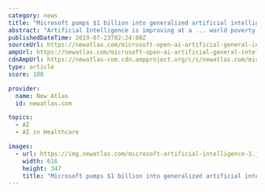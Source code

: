 ```yaml
---
category: news
title: "Microsoft pumps $1 billion into generalized artificial intelligence"
abstract: "Artificial Intelligence is improving at a ... world poverty or global healthcare. But these lofty aims would require huge, unprecedented amounts of computational power and money, and that's ..."
publishedDateTime: 2019-07-23T02:24:00Z
sourceUrl: https://newatlas.com/microsoft-open-ai-artificial-general-intelligencr/60707/
ampUrl: https://newatlas.com/microsoft-open-ai-artificial-general-intelligencr/60707/?amp=true
cdnAmpUrl: https://newatlas-com.cdn.ampproject.org/c/s/newatlas.com/microsoft-open-ai-artificial-general-intelligencr/60707/?amp=true
type: article
score: 108

provider:
  name: New Atlas
  id: newatlas.com

topics:
  - AI
  - AI in Healthcare

images:
  - url: https://img.newatlas.com/microsoft-artificial-intelligence-1.jpg?auto=format%2Ccompress&ch=Width%2CDPR&fit=crop&h=347&q=60&rect=0%2C0%2C1919%2C1079&w=616&s=1dd35784d886f920d58f0ab76e790ced
    width: 616
    height: 347
    title: "Microsoft pumps $1 billion into generalized artificial intelligence"
---
```

